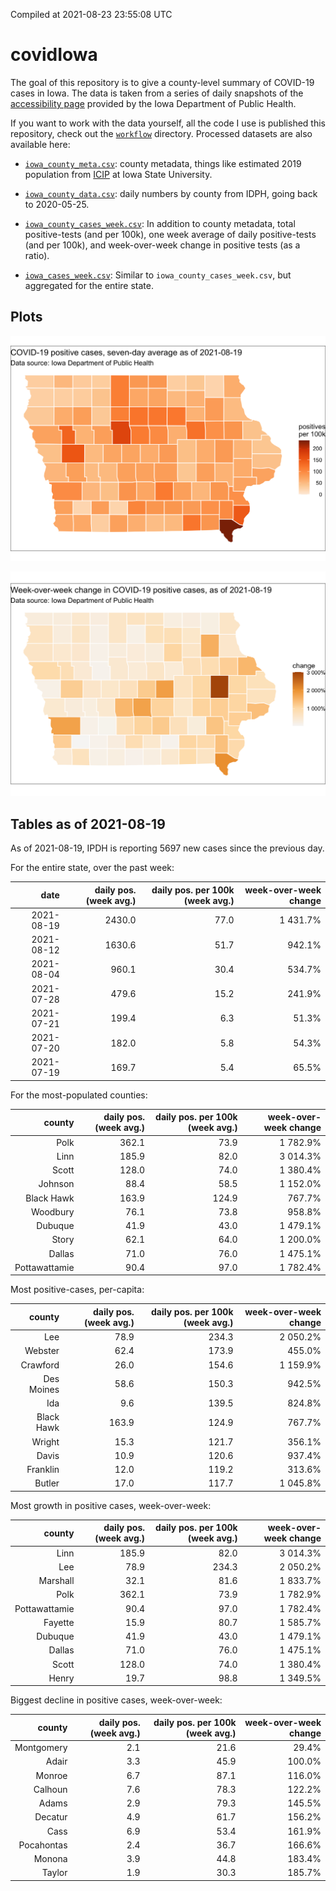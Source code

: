 Compiled at 2021-08-23 23:55:08 UTC

<!-- README.md is generated from README.Rmd. Please edit that file -->

# covidIowa

<!-- badges: start -->

<!-- badges: end -->

The goal of this repository is to give a county-level summary of
COVID-19 cases in Iowa. The data is taken from a series of daily
snapshots of the [accessibility
page](https://coronavirus.iowa.gov/pages/access) provided by the Iowa
Department of Public Health.

If you want to work with the data yourself, all the code I use is
published this repository, check out the [`workflow`](workflow)
directory. Processed datasets are also available here:

  - [`iowa_county_meta.csv`](https://raw.githubusercontent.com/ijlyttle/covidIowa/master/workflow/data/99-publish/iowa_county_meta.csv):
    county metadata, things like estimated 2019 population from
    [ICIP](https://www.icip.iastate.edu/tables/population/counties-estimates)
    at Iowa State University.

  - [`iowa_county_data.csv`](https://raw.githubusercontent.com/ijlyttle/covidIowa/master/workflow/data/99-publish/iowa_county_data.csv):
    daily numbers by county from IDPH, going back to 2020-05-25.

  - [`iowa_county_cases_week.csv`](https://raw.githubusercontent.com/ijlyttle/covidIowa/master/workflow/data/99-publish/iowa_county_data.csv):
    In addition to county metadata, total positive-tests (and per 100k),
    one week average of daily positive-tests (and per 100k), and
    week-over-week change in positive tests (as a ratio).

  - [`iowa_cases_week.csv`](https://raw.githubusercontent.com/ijlyttle/covidIowa/master/workflow/data/99-publish/iowa_cases_week.csv):
    Similar to `iowa_county_cases_week.csv`, but aggregated for the
    entire state.

## Plots

![](workflow/data/99-publish/iowa_cases.png)

![](workflow/data/99-publish/iowa_change.png)

## Tables as of 2021-08-19

As of 2021-08-19, IPDH is reporting 5697 new cases since the previous
day.

For the entire state, over the past week:

|       date | daily pos. (week avg.) | daily pos. per 100k (week avg.) | week-over-week change |
| ---------: | ---------------------: | ------------------------------: | --------------------: |
| 2021-08-19 |                 2430.0 |                            77.0 |              1 431.7% |
| 2021-08-12 |                 1630.6 |                            51.7 |                942.1% |
| 2021-08-04 |                  960.1 |                            30.4 |                534.7% |
| 2021-07-28 |                  479.6 |                            15.2 |                241.9% |
| 2021-07-21 |                  199.4 |                             6.3 |                 51.3% |
| 2021-07-20 |                  182.0 |                             5.8 |                 54.3% |
| 2021-07-19 |                  169.7 |                             5.4 |                 65.5% |

For the most-populated counties:

|        county | daily pos. (week avg.) | daily pos. per 100k (week avg.) | week-over-week change |
| ------------: | ---------------------: | ------------------------------: | --------------------: |
|          Polk |                  362.1 |                            73.9 |              1 782.9% |
|          Linn |                  185.9 |                            82.0 |              3 014.3% |
|         Scott |                  128.0 |                            74.0 |              1 380.4% |
|       Johnson |                   88.4 |                            58.5 |              1 152.0% |
|    Black Hawk |                  163.9 |                           124.9 |                767.7% |
|      Woodbury |                   76.1 |                            73.8 |                958.8% |
|       Dubuque |                   41.9 |                            43.0 |              1 479.1% |
|         Story |                   62.1 |                            64.0 |              1 200.0% |
|        Dallas |                   71.0 |                            76.0 |              1 475.1% |
| Pottawattamie |                   90.4 |                            97.0 |              1 782.4% |

Most positive-cases, per-capita:

|     county | daily pos. (week avg.) | daily pos. per 100k (week avg.) | week-over-week change |
| ---------: | ---------------------: | ------------------------------: | --------------------: |
|        Lee |                   78.9 |                           234.3 |              2 050.2% |
|    Webster |                   62.4 |                           173.9 |                455.0% |
|   Crawford |                   26.0 |                           154.6 |              1 159.9% |
| Des Moines |                   58.6 |                           150.3 |                942.5% |
|        Ida |                    9.6 |                           139.5 |                824.8% |
| Black Hawk |                  163.9 |                           124.9 |                767.7% |
|     Wright |                   15.3 |                           121.7 |                356.1% |
|      Davis |                   10.9 |                           120.6 |                937.4% |
|   Franklin |                   12.0 |                           119.2 |                313.6% |
|     Butler |                   17.0 |                           117.7 |              1 045.8% |

Most growth in positive cases, week-over-week:

|        county | daily pos. (week avg.) | daily pos. per 100k (week avg.) | week-over-week change |
| ------------: | ---------------------: | ------------------------------: | --------------------: |
|          Linn |                  185.9 |                            82.0 |              3 014.3% |
|           Lee |                   78.9 |                           234.3 |              2 050.2% |
|      Marshall |                   32.1 |                            81.6 |              1 833.7% |
|          Polk |                  362.1 |                            73.9 |              1 782.9% |
| Pottawattamie |                   90.4 |                            97.0 |              1 782.4% |
|       Fayette |                   15.9 |                            80.7 |              1 585.7% |
|       Dubuque |                   41.9 |                            43.0 |              1 479.1% |
|        Dallas |                   71.0 |                            76.0 |              1 475.1% |
|         Scott |                  128.0 |                            74.0 |              1 380.4% |
|         Henry |                   19.7 |                            98.8 |              1 349.5% |

Biggest decline in positive cases, week-over-week:

|     county | daily pos. (week avg.) | daily pos. per 100k (week avg.) | week-over-week change |
| ---------: | ---------------------: | ------------------------------: | --------------------: |
| Montgomery |                    2.1 |                            21.6 |                 29.4% |
|      Adair |                    3.3 |                            45.9 |                100.0% |
|     Monroe |                    6.7 |                            87.1 |                116.0% |
|    Calhoun |                    7.6 |                            78.3 |                122.2% |
|      Adams |                    2.9 |                            79.3 |                145.5% |
|    Decatur |                    4.9 |                            61.7 |                156.2% |
|       Cass |                    6.9 |                            53.4 |                161.9% |
| Pocahontas |                    2.4 |                            36.7 |                166.6% |
|     Monona |                    3.9 |                            44.8 |                183.4% |
|     Taylor |                    1.9 |                            30.3 |                185.7% |
